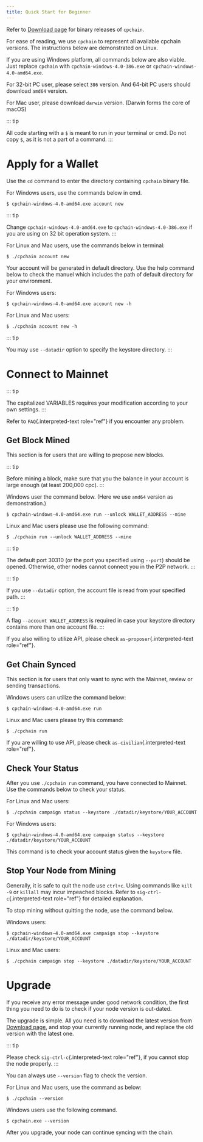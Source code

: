 ```yaml
---
title: Quick Start for Beginner
---
```


Refer to [Download page](https://github.com/CPChain/chain/releases) for
binary releases of `cpchain`.

For ease of reading, we use `cpchain` to represent all available cpchain
versions. The instructions below are demonstrated on Linux.

If you are using Windows platform, all commands below are also viable.
Just replace `cpchain` with `cpchain-windows-4.0-386.exe` or
`cpchain-windows-4.0-amd64.exe`.

For 32-bit PC user, please select `386` version. And 64-bit PC users
should download `amd64` version.

For Mac user, please download `darwin` version. (Darwin forms the core
of macOS)

::: tip

All code starting with a `$` is meant to run in your terminal or cmd. Do
not copy `$`, as it is not a part of a command.
:::

# Apply for a Wallet

Use the `cd` command to enter the directory containing `cpchain` binary
file.

For Windows users, use the commands below in cmd.

``` {.shell}
$ cpchain-windows-4.0-amd64.exe account new
```

::: tip

Change `cpchain-windows-4.0-amd64.exe` to `cpchain-windows-4.0-386.exe`
if you are using on 32 bit operation system.
:::

For Linux and Mac users, use the commands below in terminal:

``` {.shell}
$ ./cpchain account new
```

Your account will be generated in default directory. Use the help
command below to check the manuel which includes the path of default
directory for your environment.

For Windows users:

``` {.shell}
$ cpchain-windows-4.0-amd64.exe account new -h
```

For Linux and Mac users:

``` {.shell}
$ ./cpchain account new -h
```

::: tip

You may use `--datadir` option to specify the keystore directory.
:::

# Connect to Mainnet

::: tip

The capitalized VARIABLES requires your modification according to your
own settings.
:::

Refer to `FAQ`{.interpreted-text role="ref"} if you encounter any
problem.

## Get Block Mined

This section is for users that are willing to propose new blocks.

::: tip

Before mining a block, make sure that you the balance in your account is
large enough (at least 200,000 cpc).
:::

Windows user the command below. (Here we use `amd64` version as
demonstration.)

``` {.shell}
$ cpchain-windows-4.0-amd64.exe run --unlock WALLET_ADDRESS --mine
```

Linux and Mac users please use the following command:

``` {.shell}
$ ./cpchain run --unlock WALLET_ADDRESS --mine
```

::: tip

The default port 30310 (or the port you specified using `--port`) should
be opened. Otherwise, other nodes cannot connect you in the P2P network.
:::

::: tip

If you use `--datadir` option, the account file is read from your
specified path.
:::

::: tip

A flag `--account WALLET_ADDRESS` is required in case your keystore
directory contains more than one account file.
:::

If you also willing to utilize API, please check
`as-proposer`{.interpreted-text role="ref"}.

## Get Chain Synced

This section is for users that only want to sync with the Mainnet,
review or sending transactions.

Windows users can utilize the command below:

``` {.shell}
$ cpchain-windows-4.0-amd64.exe run
```

Linux and Mac users please try this command:

``` {.shell}
$ ./cpchain run
```

If you are willing to use API, please check
`as-civilian`{.interpreted-text role="ref"}.

## Check Your Status

After you use `./cpchain run` command, you have connected to Mainnet.
Use the commands below to check your status.

For Linux and Mac users:

``` {.shell}
$ ./cpchain campaign status --keystore ./datadir/keystore/YOUR_ACCOUNT
```

For Windows users:

``` {.shell}
$ cpchain-windows-4.0-amd64.exe campaign status --keystore ./datadir/keystore/YOUR_ACCOUNT
```

This command is to check your account status given the `keystore` file.

## Stop Your Node from Mining

Generally, it is safe to quit the node use `ctrl+c`. Using commands like
`kill -9` or `killall` may incur impeached blocks. Refer to
`sig-ctrl-c`{.interpreted-text role="ref"} for detailed explanation.

To stop mining without quitting the node, use the command below.

Windows users:

``` {.shell}
$ cpchain-windows-4.0-amd64.exe campaign stop --keystore ./datadir/keystore/YOUR_ACCOUNT
```

Linux and Mac users:

``` {.shell}
$ ./cpchain campaign stop --keystore ./datadir/keystore/YOUR_ACCOUNT
```

# Upgrade

If you receive any error message under good network condition, the first
thing you need to do is to check if your node version is out-dated.

The upgrade is simple. All you need is to download the latest version
from [Download page](https://github.com/CPChain/chain/releases), and
stop your currently running node, and replace the old version with the
latest one.

::: tip

Please check `sig-ctrl-c`{.interpreted-text role="ref"}, if you cannot
stop the node properly.
:::

You can always use `--version` flag to check the version.

For Linux and Mac users, use the command as below:

``` {.shell}
$ ./cpchain --version
```

Windows users use the following command.

``` {.shell}
$ cpchain.exe --version
```

After you upgrade, your node can continue syncing with the chain.
